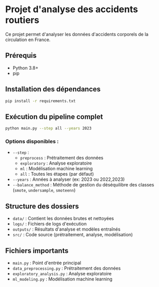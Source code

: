 # Projet d'analyse des accidents routiers

Ce projet permet d'analyser les données d'accidents corporels de la circulation en France.

## Prérequis

- Python 3.8+
- pip

## Installation des dépendances

```bash
pip install -r requirements.txt
```

## Exécution du pipeline complet

```bash
python main.py --step all --years 2023
```

### Options disponibles :
- `--step` : 
  - `preprocess` : Prétraitement des données
  - `exploratory` : Analyse exploratoire
  - `ml` : Modélisation machine learning
  - `all` : Toutes les étapes (par défaut)
- `--years` : Années à analyser (ex: 2023 ou 2022,2023)
- `--balance_method` : Méthode de gestion du déséquilibre des classes (`smote`, `undersample`, `smoteenn`)

## Structure des dossiers

- `data/` : Contient les données brutes et nettoyées
- `logs/` : Fichiers de logs d'exécution
- `outputs/` : Résultats d'analyse et modèles entraînés
- `src/` : Code source (prétraitement, analyse, modélisation)

## Fichiers importants

- `main.py` : Point d'entrée principal
- `data_preprocessing.py` : Prétraitement des données
- `exploratory_analysis.py` : Analyse exploratoire
- `ml_modeling.py` : Modélisation machine learning